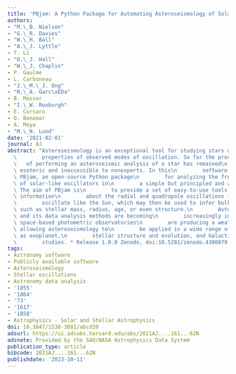 ```yaml
---
title: 'PBjam: A Python Package for Automating Asteroseismology of Solar-like Oscillators'
authors:
- "M.\_B. Nielsen"
- "G.\_R. Davies"
- "W.\_H. Ball"
- "A.\_J. Lyttle"
- T. Li
- "O.\_J. Hall"
- "W.\_J. Chaplin"
- P. Gaulme
- L. Carboneau
- "J.\_M.\_J. Ong"
- "R.\_A. Garc\xEDa"
- B. Mosser
- "I.\_W. Roxburgh"
- E. Corsaro
- O. Benomar
- A. Moya
- "M.\_N. Lund"
date: '2021-02-01'
journal: AJ
abstract: "Asteroseismology is an exceptional tool for studying stars using the\n\
  \        properties of observed modes of oscillation. So far the process\n     \
  \   of performing an asteroseismic analysis of a star has remained\n        somewhat\
  \ esoteric and inaccessible to nonexperts. In this\n        software paper we describe\
  \ PBjam, an open-source Python package\n        for analyzing the frequency spectra\
  \ of solar-like oscillators in\n        a simple but principled and automated way.\
  \ The aim of PBjam is\n        to provide a set of easy-to-use tools to extract\
  \ information\n        about the radial and quadropole oscillations in stars that\n\
  \        oscillate like the Sun, which may then be used to infer bulk\n        properties\
  \ such as stellar mass, radius, age, or even structure.\n        Asteroseismology\
  \ and its data analysis methods are becoming\n        increasingly important as\
  \ space-based photometric observatories\n        are producing a wealth of new data,\
  \ allowing asteroseismology to\n        be applied in a wide range of contexts such\
  \ as exoplanet,\n        stellar structure and evolution, and Galactic population\n\
  \        studies. * Release 1.0.0 Zenodo, doi:10.5281/zenodo.4300079."
tags:
- Astronomy software
- Publicly available software
- Asteroseismology
- Stellar oscillations
- Astronomy data analysis
- '1855'
- '1864'
- '73'
- '1617'
- '1858'
- Astrophysics - Solar and Stellar Astrophysics
doi: 10.3847/1538-3881/abcd39
adsurl: https://ui.adsabs.harvard.edu/abs/2021AJ....161...62N
adsnote: Provided by the SAO/NASA Astrophysics Data System
publication_type: article
bibcode: 2021AJ....161...62N
publishdate: '2023-10-11'
---
```

